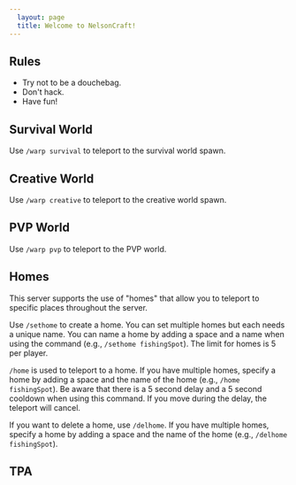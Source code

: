 ```yaml
---
  layout: page
  title: Welcome to NelsonCraft!
---
```


## Rules

- Try not to be a douchebag.
- Don't hack.
- Have fun!

## Survival World

Use `/warp survival` to teleport to the survival world spawn.

## Creative World

Use `/warp creative` to teleport to the creative world spawn.

## PVP World

Use `/warp pvp` to teleport to the PVP world.

## Homes

This server supports the use of "homes" that allow you to teleport to specific places throughout the server.

Use `/sethome` to create a home. You can set multiple homes but each needs a unique name. You can name a home by adding a space and a name when using the command (e.g., `/sethome fishingSpot`). The limit for homes is 5 per player.

`/home` is used to teleport to a home. If you have multiple homes, specify a home by adding a space and the name of the home (e.g., `/home fishingSpot`). Be aware that there is a 5 second delay and a 5 second cooldown when using this command. If you move during the delay, the teleport will cancel.

If you want to delete a home, use `/delhome`. If you have multiple homes, specify a home by adding a space and the name of the home (e.g., `/delhome fishingSpot`).

## TPA
